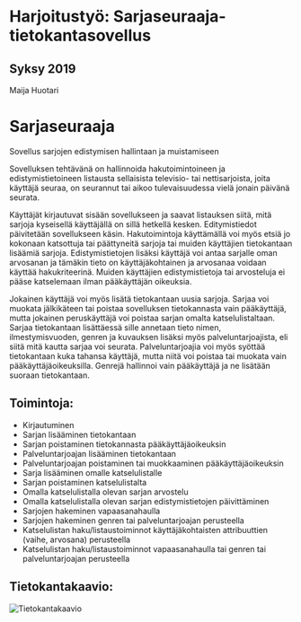 # Harjoitustyö: Sarjaseuraaja-tietokantasovellus
## Syksy 2019
Maija Huotari

# Sarjaseuraaja
 Sovellus sarjojen edistymisen hallintaan ja muistamiseen

 Sovelluksen tehtävänä on hallinnoida hakutoimintoineen ja edistymistietoineen listausta sellaisista televisio- tai nettisarjoista, joita käyttäjä seuraa, on seurannut tai aikoo tulevaisuudessa vielä jonain päivänä seurata.

 Käyttäjät kirjautuvat sisään sovellukseen ja saavat listauksen siitä, mitä sarjoja kyseisellä käyttäjällä on sillä hetkellä kesken. Editymistiedot päivitetään sovellukseen käsin. Hakutoimintoja käyttämällä voi myös etsiä jo kokonaan katsottuja tai päättyneitä sarjoja tai muiden käyttäjien tietokantaan lisäämiä sarjoja. Edistymistietojen lisäksi käyttäjä voi antaa sarjalle oman arvosanan ja tämäkin tieto on käyttäjäkohtainen ja arvosanaa voidaan käyttää hakukriteerinä. Muiden käyttäjien edistymistietoja tai arvosteluja ei pääse katselemaan ilman pääkäyttäjän oikeuksia.
  
 Jokainen käyttäjä voi myös lisätä tietokantaan uusia sarjoja. Sarjaa voi muokata jälkikäteen tai poistaa sovelluksen tietokannasta vain pääkäyttäjä, mutta jokainen peruskäyttäjä voi poistaa sarjan omalta katselulistaltaan. Sarjaa tietokantaan lisättäessä sille annetaan tieto nimen, ilmestymisvuoden, genren ja kuvauksen lisäksi myös palveluntarjoajista, eli siitä mitä kautta sarjaa voi seurata. Palveluntarjoajia voi myös syöttää tietokantaan kuka tahansa käyttäjä, mutta niitä voi poistaa tai muokata vain pääkäyttäjäoikeuksilla. Genrejä hallinnoi vain pääkäyttäjä ja ne lisätään suoraan tietokantaan.

 ## Toimintoja:

   * Kirjautuminen
   * Sarjan lisääminen tietokantaan
   * Sarjan poistaminen tietokannasta pääkäyttäjäoikeuksin
   * Palveluntarjoajan lisääminen tietokantaan
   * Palveluntarjoajan poistaminen tai muokkaaminen pääkäyttäjäoikeuksin
   * Sarja lisääminen omalle katselulistalle
   * Sarjan poistaminen katselulistalta
   * Omalla katselulistalla olevan sarjan arvostelu
   * Omalla katselulistalla olevan sarjan edistymistietojen päivittäminen
   * Sarjojen hakeminen vapaasanahaulla
   * Sarjojen hakeminen genren tai palveluntarjoajan perusteella
   * Katselulistan haku/listaustoiminnot käyttäjäkohtaisten attribuuttien (vaihe, arvosana) perusteella
   * Katselulistan haku/listaustoiminnot vapaasanahaulla tai genren tai palveluntarjoajan perusteella


## Tietokantakaavio:
 

![Tietokantakaavio](https://github.com/Maijanen/Sarjaseuraaja/blob/master/Dokumentaatio/Tietokantakaavio.png "Tietokantakaavio")
